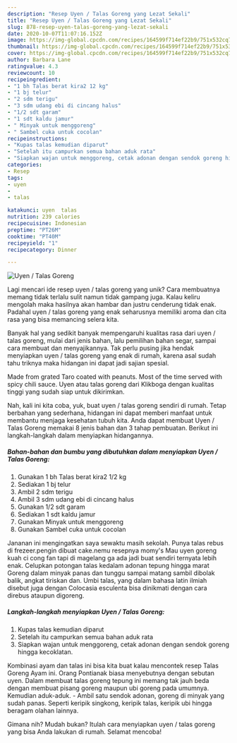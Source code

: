```yaml
---
description: "Resep Uyen / Talas Goreng yang Lezat Sekali"
title: "Resep Uyen / Talas Goreng yang Lezat Sekali"
slug: 878-resep-uyen-talas-goreng-yang-lezat-sekali
date: 2020-10-07T11:07:16.152Z
image: https://img-global.cpcdn.com/recipes/164599f714ef22b9/751x532cq70/uyen-talas-goreng-foto-resep-utama.jpg
thumbnail: https://img-global.cpcdn.com/recipes/164599f714ef22b9/751x532cq70/uyen-talas-goreng-foto-resep-utama.jpg
cover: https://img-global.cpcdn.com/recipes/164599f714ef22b9/751x532cq70/uyen-talas-goreng-foto-resep-utama.jpg
author: Barbara Lane
ratingvalue: 4.3
reviewcount: 10
recipeingredient:
- "1 bh Talas berat kira2 12 kg"
- "1 bj telur"
- "2 sdm terigu"
- "3 sdm udang ebi di cincang halus"
- "1/2 sdt garam"
- "1 sdt kaldu jamur"
- " Minyak untuk menggoreng"
- " Sambel cuka untuk cocolan"
recipeinstructions:
- "Kupas talas kemudian diparut"
- "Setelah itu campurkan semua bahan aduk rata"
- "Siapkan wajan untuk menggoreng, cetak adonan dengan sendok goreng hingga kecoklatan."
categories:
- Resep
tags:
- uyen
- 
- talas

katakunci: uyen  talas 
nutrition: 239 calories
recipecuisine: Indonesian
preptime: "PT26M"
cooktime: "PT40M"
recipeyield: "1"
recipecategory: Dinner

---
```



![Uyen / Talas Goreng](https://img-global.cpcdn.com/recipes/164599f714ef22b9/751x532cq70/uyen-talas-goreng-foto-resep-utama.jpg)

Lagi mencari ide resep uyen / talas goreng yang unik? Cara membuatnya memang tidak terlalu sulit namun tidak gampang juga. Kalau keliru mengolah maka hasilnya akan hambar dan justru cenderung tidak enak. Padahal uyen / talas goreng yang enak seharusnya memiliki aroma dan cita rasa yang bisa memancing selera kita.

Banyak hal yang sedikit banyak mempengaruhi kualitas rasa dari uyen / talas goreng, mulai dari jenis bahan, lalu pemilihan bahan segar, sampai cara membuat dan menyajikannya. Tak perlu pusing jika hendak menyiapkan uyen / talas goreng yang enak di rumah, karena asal sudah tahu triknya maka hidangan ini dapat jadi sajian spesial.

Made from grated Taro coated with peanuts. Most of the time served with spicy chili sauce. Uyen atau talas goreng dari Klikboga dengan kualitas tinggi yang sudah siap untuk dikirimkan.


Nah, kali ini kita coba, yuk, buat uyen / talas goreng sendiri di rumah. Tetap berbahan yang sederhana, hidangan ini dapat memberi manfaat untuk membantu menjaga kesehatan tubuh kita. Anda dapat membuat Uyen / Talas Goreng memakai 8 jenis bahan dan 3 tahap pembuatan. Berikut ini langkah-langkah dalam menyiapkan hidangannya.

<!--inarticleads1-->

##### Bahan-bahan dan bumbu yang dibutuhkan dalam menyiapkan Uyen / Talas Goreng:

1. Gunakan 1 bh Talas berat kira2 1/2 kg
1. Sediakan 1 bj telur
1. Ambil 2 sdm terigu
1. Ambil 3 sdm udang ebi di cincang halus
1. Gunakan 1/2 sdt garam
1. Sediakan 1 sdt kaldu jamur
1. Gunakan  Minyak untuk menggoreng
1. Gunakan  Sambel cuka untuk cocolan


Jananan ini mengingatkan saya sewaktu masih sekolah. Punya talas rebus di frezeer.pengin dibuat cake.nemu resepnya momy&#39;s Mau uyen goreng kuah ci cong fan tapi di magelang ga ada jadi buat sendiri ternyata lebih enak. Celupkan potongan talas kedalam adonan tepung hingga marat Goreng dalam minyak panas dan tunggu sampai matang sambil dibolak balik, angkat tiriskan dan. Umbi talas, yang dalam bahasa latin ilmiah disebut juga dengan Colocasia esculenta bisa dinikmati dengan cara direbus ataupun digoreng. 

<!--inarticleads2-->

##### Langkah-langkah menyiapkan Uyen / Talas Goreng:

1. Kupas talas kemudian diparut
1. Setelah itu campurkan semua bahan aduk rata
1. Siapkan wajan untuk menggoreng, cetak adonan dengan sendok goreng hingga kecoklatan.


Kombinasi ayam dan talas ini bisa kita buat kalau mencontek resep Talas Goreng Ayam ini. Orang Pontianak biasa menyebutnya dengan sebutan uyen. Dalam membuat talas goreng tepung ini memang tak jauh beda dengan membuat pisang goreng maupun ubi goreng pada umumnya. Kemudian aduk-aduk. - Ambil satu sendok adonan, goreng di minyak yang sudah panas. Seperti keripik singkong, keripik talas, keripik ubi hingga beragam olahan lainnya. 

Gimana nih? Mudah bukan? Itulah cara menyiapkan uyen / talas goreng yang bisa Anda lakukan di rumah. Selamat mencoba!
